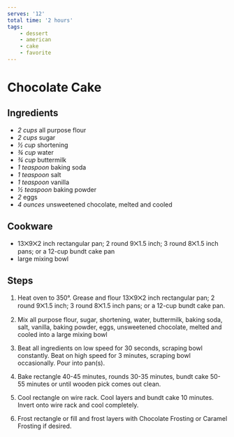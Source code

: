 ```yaml
---
serves: '12'
total time: '2 hours'
tags:
    - dessert
    - american
    - cake
    - favorite
---
```


# Chocolate Cake

## Ingredients
- *2 cups* all purpose flour
- *2 cups* sugar
- *½ cup* shortening
- *¾ cup* water
- *¾ cup* buttermilk
- *1 teaspoon* baking soda
- *1 teaspoon* salt
- *1 teaspoon* vanilla
- *½ teaspoon* baking powder
- *2* eggs
- *4 ounces* unsweetened chocolate, melted and cooled

## Cookware
- 13⨉9⨉2 inch rectangular pan; 2 round 9⨉1.5 inch; 3 round 8⨉1.5 inch pans; or a 12-cup bundt cake pan
- large mixing bowl

## Steps
1. Heat oven to 350°. Grease and flour 13⨉9⨉2 inch rectangular pan; 2 round
9⨉1.5 inch; 3 round 8⨉1.5 inch pans; or a 12-cup bundt cake pan.

2. Mix all purpose flour, sugar, shortening, water, buttermilk, baking soda,
salt, vanilla, baking powder, eggs, unsweetened chocolate, melted and cooled
into a large mixing bowl

3. Beat all ingredients on low speed for 30 seconds, scraping bowl
constantly. Beat on high speed for 3 minutes, scraping bowl occasionally. Pour
into pan(s).

4. Bake rectangle 40-45 minutes, rounds 30-35 minutes, bundt cake 50-55
minutes or until wooden pick comes out clean.

5. Cool rectangle on wire rack. Cool layers and bundt cake 10 minutes. Invert
onto wire rack and cool completely.

6. Frost rectangle or fill and frost layers with Chocolate Frosting or
Caramel Frosting if desired.

